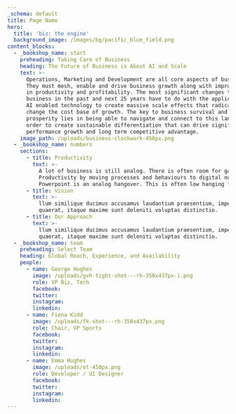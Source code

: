 ```yaml
---
_schema: default
title: Page Name
hero:
  title: 'biz: the engine'
  background_image: /images/bg/pacific_blue_field.png
content_blocks:
  - _bookshop_name: start
    preheading: Taking Care of Business
    heading: The Future of Business is About AI and Scale
    text: >-
      Operations, Marketing and Development are all core aspects of business. 
      They must mesh, enable and drive business growth along with improvements
      in productivity and profitability. The most significant changes to
      business in the past and next 25 years have to do with the application of
      AI enabled technology to create massive scale effects that radically
      change the cost base of growth. The key to business survival and
      prosperity lies in being able to navigate and connect to this landscape in
      order to create sustainable differentiation that can drive significant
      performance growth and long term competitive advantage.
    image_path: /uploads/business-clockwork-450px.png
  - _bookshop_name: numbers
    sections:
      - title: Productivity
        text: >-
          A lot of business is still analog. There is often room for gains in
          Productivity by moving processes and behaviours to digital norms.
          Powerpoint is an analog hangover. This is often low hanging fruit.
      - title: Vision
        text: >-
          llum similique ducimus accusamus laudantium praesentium, impedit
          quaerat, itaque maxime sunt deleniti voluptas distinctio.
      - title: Our Approach
        text: >-
          llum similique ducimus accusamus laudantium praesentium, impedit
          quaerat, itaque maxime sunt deleniti voluptas distinctio.
  - _bookshop_name: team
    preheading: Select Team
    heading: Global Reach, Experience, and Availability
    people:
      - name: George Hughes
        image: /uploads/gvh-tight-shot---rh-350x437px-1.png
        role: VP Biz, Tech
        facebook:
        twitter:
        instagram:
        linkedin:
      - name: Fiona Kidd
        image: /uploads/fk-shot---rh-350x437px.png
        role: Chair, VP Sports
        facebook:
        twitter:
        instagram:
        linkedin:
      - name: Emma Hughes
        image: /uploads/et-450px.png
        role: Developer / UI Designer
        facebook:
        twitter:
        instagram:
        linkedin:
---
```



